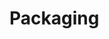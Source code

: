 <!-- Generated automatically. Update this documentation by updating the source code. -->

# Packaging
